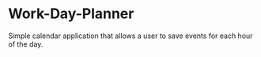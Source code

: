 # Work-Day-Planner
Simple calendar application that allows a user to save events for each hour of the day.
